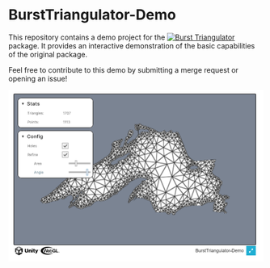 # BurstTriangulator-Demo

This repository contains a demo project for the [![Burst Triangulator](https://img.shields.io/github/stars/andywiecko/BurstTriangulator?label=BurstTriangulator)](https://github.com/andywiecko/BurstTriangulator-Demo) package.
It provides an interactive demonstration of the basic capabilities of the original package.

Feel free to contribute to this demo by submitting a merge request or opening an issue!

![Demo](Documentation~/demo.png)
